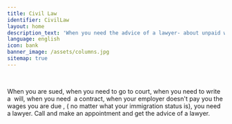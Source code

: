 ```yaml
---
title: Civil Law
identifier: CivilLaw
layout: home
description_text: 'When you need the advice of a lawyer- about unpaid wages, about your landlord, about a contract, about a lawsuit you want to bring- call and make an appointment.'
language: english
icon: bank
banner_image: /assets/columns.jpg
sitemap: true
---
```



&nbsp;

When you are sued, when you need to go to court, when you need to write a &nbsp;will, when you need &nbsp;a contract, when your employer doesn't pay you the wages you are due , ( no matter what your immigration status is), you need a lawyer. Call and make an appointment and get the advice of a lawyer.